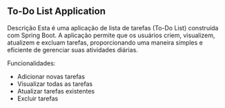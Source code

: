 ## To-Do List Application
Descrição
Esta é uma aplicação de lista de tarefas (To-Do List) construída com Spring Boot. A aplicação permite que os usuários criem, visualizem, atualizem e excluam tarefas, proporcionando uma maneira simples e eficiente de gerenciar suas atividades diárias.

Funcionalidades:
- Adicionar novas tarefas
- Visualizar todas as tarefas
- Atualizar tarefas existentes
- Excluir tarefas
